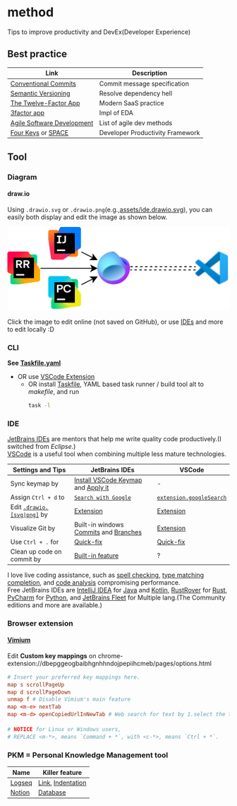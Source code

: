 # method

Tips to improve productivity and DevEx(Developer Experience)

## Best practice

| Link                                                                                                                                                                     | Description                      |
| ------------------------------------------------------------------------------------------------------------------------------------------------------------------------ | -------------------------------- |
| [Conventional Commits](https://www.conventionalcommits.org/ja/v1.0.0/)                                                                                                   | Commit message specification     |
| [Semantic Versioning](https://semver.org/lang/ja/)                                                                                                                       | Resolve dependency hell          |
| [The Twelve-Factor App](https://12factor.net/ja/)                                                                                                                        | Modern SaaS practice             |
| [3factor app](https://3factor.app/)                                                                                                                                      | Impl of EDA                      |
| [Agile Software Development](https://www.sei-info.co.jp/framework/column/agile/)                                                                                         | List of agile dev methods        |
| [Four Keys](https://cloud.google.com/blog/ja/products/gcp/using-the-four-keys-to-measure-your-devops-performance) or [SPACE](https://note.com/dai___you/n/n117357da25b5) | Developer Productivity Framework |

## Tool

### Diagram

#### draw.io

Using `.drawio.svg` or `.drawio.png`(e.g.,[assets/ide.drawio.svg](assets/ide.drawio.svg)), you can easily both display and edit the image as shown below.

[![Image link was broken!!!](assets/ide.drawio.svg)](https://app.diagrams.net/?url=https://raw.githubusercontent.com/mineco13/method/refs/heads/main/assets/ide.drawio.svg)

Click the image to edit online (not saved on GitHub), or use [IDEs](#ide) and more to edit locally :D

### CLI

**See [Taskfile.yaml](Taskfile.yaml)**

- OR use [VSCode Extension](https://taskfile.dev/integrations/)
  - OR install [Taskfile](https://taskfile.dev/), YAML based task runner / build tool alt to _makefile_, and run
    ```bash
    task -l
    ```

### IDE

[JetBrains IDEs](https://www.jetbrains.com/ja-jp/ides/) are mentors that help me write quality code productively.(I switched from _Eclipse_.)\
[VSCode](https://code.visualstudio.com/) is a useful tool when combining multiple less mature technologies.

| Settings and Tips                       | JetBrains IDEs                                                                                                                                                                | VSCode                                                                                                        |
| --------------------------------------- | ----------------------------------------------------------------------------------------------------------------------------------------------------------------------------- | ------------------------------------------------------------------------------------------------------------- |
| Sync keymap by                          | [Install VSCode Keymap](https://plugins.jetbrains.com/plugin/12062-vscode-keymap) and [Apply it](https://pleiades.io/help/idea/configuring-keyboard-and-mouse-shortcuts.html) | -                                                                                                             |
| Assign `Ctrl + d` to                    | [`Search with Google`](https://pleiades.io/help/idea/configuring-keyboard-and-mouse-shortcuts.html#add-keyboard-shortcut)                                                     | [`extension.googleSearch`](https://marketplace.visualstudio.com/items?itemName=kameshkotwani.google-search)   |
| Edit [`.drawio.[svg\|png]`](#drawio) by | [Extension](https://plugins.jetbrains.com/plugin/15635-diagrams-net-integration)                                                                                              | [Extension](https://marketplace.visualstudio.com/items?itemName=hediet.vscode-drawio)                         |
| Visualize Git by                        | Built-in windows [Commits](https://pleiades.io/help/idea/commit-and-push-changes.html#commit) and [Branches](https://pleiades.io/help/idea/manage-branches.html)              | [Extension](https://marketplace.visualstudio.com/items?itemName=mhutchie.git-graph)                           |
| Use `Ctrl + .` for                      | [Quick-fix](https://pleiades.io/help/idea/resolving-problems.html)                                                                                                            | [Quick-fix](https://code.visualstudio.com/docs/editor/refactoring#_code-actions-quick-fixes-and-refactorings) |
| Clean up code on commit by              | [Built-in feature](https://pleiades.io/help/idea/running-inspections.html#run-before-commit)                                                                                  | ?                                                                                                             |

I love live coding assistance, such as
[spell checking](https://pleiades.io/help/idea/spellchecking.html),
[type matching completion](https://pleiades.io/help/idea/auto-completing-code.html#smart_type_matching_completion),
and [code analysis](https://pleiades.io/help/idea/file-and-project-analysis.html#analysis-current-file)
compromising performance.\
Free JetBrains IDEs are [IntelliJ IDEA](https://www.jetbrains.com/ja-jp/idea/) for [Java](https://ja.quarkus.io/) and [Kotlin](https://kotlinlang.org/docs/kotlin-tour-hello-world.html),
[RustRover](https://www.jetbrains.com/ja-jp/rust/) for [Rust](https://tourofrust.com/00_ja.html),
[PyCharm](https://www.jetbrains.com/ja-jp/pycharm/) for [Python](https://hub.docker.com/_/python),
and [JetBrains Fleet](https://www.jetbrains.com/ja-jp/fleet/#polyglot) for Multiple lang.(The Community editions and more are available.)

### Browser extension

#### [Vimium](https://chromewebstore.google.com/detail/vimium/dbepggeogbaibhgnhhndojpepiihcmeb?hl=ja-jp)

Edit **Custom key mappings** on chrome-extension://dbepggeogbaibhgnhhndojpepiihcmeb/pages/options.html

```conf
# Insert your preferred key mappings here.
map s scrollPageUp
map d scrollPageDown
unmap f # Disable Vimium's main feature
map <m-e> nextTab
map <m-d> openCopiedUrlInNewTab # Web search for text by 1.select the text, 2.`Command + c`, 3.`Command + d`.

# NOTICE for Linux or Windows users,
# REPLACE <m-*>, means `Command + *`, with <c-*>, means `Ctrl + *`.

```

### PKM = Personal Knowledge Management tool

| Name                                       | Killer feature                                                                                                                                                            |
| ------------------------------------------ | ------------------------------------------------------------------------------------------------------------------------------------------------------------------------- |
| [Logseq](https://logseq.com/)              | [Link](https://docs.logseq.com/#/page/why%20linking%20matters), [Indentation](https://docs.logseq.com/#/page/what%20is%20indentation%20and%20why%20does%20it%20matter%3F) |
| [Notion](https://www.notion.so/ja/product) | [Database](https://www.notion.so/ja-jp/help/intro-to-databases)                                                                                                           |
